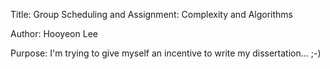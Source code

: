Title: Group Scheduling and Assignment: Complexity and Algorithms

Author: Hooyeon Lee

Purpose: I'm trying to give myself an incentive to write my dissertation... ;-)